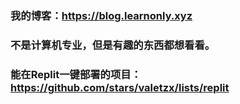 ### 我的博客：https://blog.learnonly.xyz
### 不是计算机专业，但是有趣的东西都想看看。
### 能在Replit一键部署的项目：https://github.com/stars/valetzx/lists/replit
